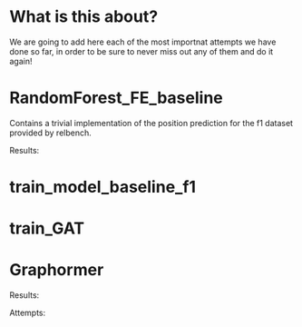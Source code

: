 # What is this about?
We are going to add here each of the most importnat attempts we have done so far, in order to be sure to never miss out any of them and do it again!

# RandomForest_FE_baseline
Contains a trivial implementation of the position prediction for the f1 dataset provided by relbench.

Results:

# train_model_baseline_f1

# train_GAT

# Graphormer

Results:

Attempts: